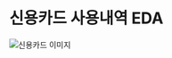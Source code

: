 # 신용카드 사용내역 EDA
![신용카드 이미지 ](https://user-images.githubusercontent.com/72811950/105155279-bf002800-5b4d-11eb-8af9-b2f5bc72215f.jpg)
